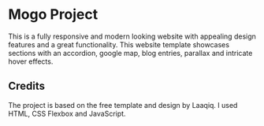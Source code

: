 # Mogo Project
This is a fully responsive and modern looking website with appealing design features and a great functionality. This website template showcases sections with an accordion, google map, blog entries, parallax and intricate hover effects.
## Credits
The project is based on the free template and design by Laaqiq. I used HTML, CSS Flexbox and JavaScript.
